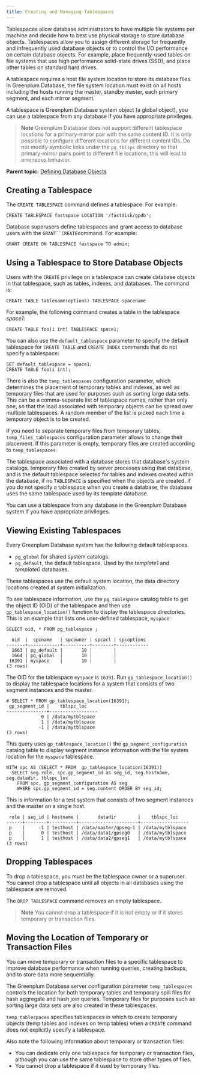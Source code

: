 ```yaml
---
title: Creating and Managing Tablespaces 
---
```


Tablespaces allow database administrators to have multiple file systems per machine and decide how to best use physical storage to store database objects. Tablespaces allow you to assign different storage for frequently and infrequently used database objects or to control the I/O performance on certain database objects. For example, place frequently-used tables on file systems that use high performance solid-state drives \(SSD\), and place other tables on standard hard drives.

A tablespace requires a host file system location to store its database files. In Greenplum Database, the file system location must exist on all hosts including the hosts running the master, standby master, each primary segment, and each mirror segment.

A tablespace is Greenplum Database system object \(a global object\), you can use a tablespace from any database if you have appropriate privileges.

> **Note** Greenplum Database does not support different tablespace locations for a primary-mirror pair with the same content ID. It is only possible to configure different locations for different content IDs. Do not modify symbolic links under the `pg_tblspc` directory so that primary-mirror pairs point to different file locations; this will lead to erroneous behavior.

**Parent topic:** [Defining Database Objects](../ddl/ddl.html)

## <a id="topic13"></a>Creating a Tablespace 

The `CREATE TABLESPACE` command defines a tablespace. For example:

```
CREATE TABLESPACE fastspace LOCATION '/fastdisk/gpdb';

```

Database superusers define tablespaces and grant access to database users with the `GRANT``CREATE`command. For example:

```
GRANT CREATE ON TABLESPACE fastspace TO admin;

```

## <a id="topic14"></a>Using a Tablespace to Store Database Objects 

Users with the `CREATE` privilege on a tablespace can create database objects in that tablespace, such as tables, indexes, and databases. The command is:

```
CREATE TABLE tablename(options) TABLESPACE spacename

```

For example, the following command creates a table in the tablespace *space1*:

```
CREATE TABLE foo(i int) TABLESPACE space1;

```

You can also use the `default_tablespace` parameter to specify the default tablespace for `CREATE TABLE` and `CREATE INDEX` commands that do not specify a tablespace:

```
SET default_tablespace = space1;
CREATE TABLE foo(i int);

```

There is also the `temp_tablespaces` configuration parameter, which determines the placement of temporary tables and indexes, as well as temporary files that are used for purposes such as sorting large data sets. This can be a comma-separate list of tablespace names, rather than only one, so that the load associated with temporary objects can be spread over multiple tablespaces. A random member of the list is picked each time a temporary object is to be created.

If you need to separate temporary files from temporary tables, `temp_files_tablespaces` configuration parameter allows to change their placement. If this parameter is empty, temporary files are created according to `temp_tablespaces`.

The tablespace associated with a database stores that database's system catalogs, temporary files created by server processes using that database, and is the default tablespace selected for tables and indexes created within the database, if no `TABLESPACE` is specified when the objects are created. If you do not specify a tablespace when you create a database, the database uses the same tablespace used by its template database.

You can use a tablespace from any database in the Greenplum Database system if you have appropriate privileges.

## <a id="topic15"></a>Viewing Existing Tablespaces 

Every Greenplum Database system has the following default tablespaces.

-   `pg_global` for shared system catalogs.
-   `pg_default`, the default tablespace. Used by the *template1* and *template0* databases.

These tablespaces use the default system location, the data directory locations created at system initialization.

To see tablespace information, use the `pg_tablespace` catalog table to get the object ID \(OID\) of the tablespace and then use `gp_tablespace_location()` function to display the tablespace directories. This is an example that lists one user-defined tablespace, `myspace`:

```
SELECT oid, * FROM pg_tablespace ;

  oid  |  spcname   | spcowner | spcacl | spcoptions
-------+------------+----------+--------+------------
  1663 | pg_default |       10 |        |
  1664 | pg_global  |       10 |        |
 16391 | myspace    |       10 |        |
(3 rows)

```

The OID for the tablespace `myspace` is `16391`. Run `gp_tablespace_location()` to display the tablespace locations for a system that consists of two segment instances and the master.

```
# SELECT * FROM gp_tablespace_location(16391);
 gp_segment_id |    tblspc_loc
---------------+------------------
             0 | /data/mytblspace
             1 | /data/mytblspace
            -1 | /data/mytblspace
(3 rows)

```

This query uses `gp_tablespace_location()` the `gp_segment_configuration` catalog table to display segment instance information with the file system location for the `myspace` tablespace.

```
WITH spc AS (SELECT * FROM  gp_tablespace_location(16391))
  SELECT seg.role, spc.gp_segment_id as seg_id, seg.hostname, seg.datadir, tblspc_loc 
    FROM spc, gp_segment_configuration AS seg 
    WHERE spc.gp_segment_id = seg.content ORDER BY seg_id;

```

This is information for a test system that consists of two segment instances and the master on a single host.

```
 role | seg_id | hostname |       datadir        |    tblspc_loc
------+--------+----------+----------------------+------------------
 p    |     -1 | testhost | /data/master/gpseg-1 | /data/mytblspace
 p    |      0 | testhost | /data/data1/gpseg0   | /data/mytblspace
 p    |      1 | testhost | /data/data2/gpseg1   | /data/mytblspace
(3 rows)
```

## <a id="topic16"></a>Dropping Tablespaces 

To drop a tablespace, you must be the tablespace owner or a superuser. You cannot drop a tablespace until all objects in all databases using the tablespace are removed.

The `DROP TABLESPACE` command removes an empty tablespace.

> **Note** You cannot drop a tablespace if it is not empty or if it stores temporary or transaction files.

## <a id="topic11"></a>Moving the Location of Temporary or Transaction Files 

You can move temporary or transaction files to a specific tablespace to improve database performance when running queries, creating backups, and to store data more sequentially.

The Greenplum Database server configuration parameter `temp_tablespaces` controls the location for both temporary tables and temporary spill files for hash aggregate and hash join queries. Temporary files for purposes such as sorting large data sets are also created in these tablespaces.

`temp_tablespaces` specifies tablespaces in which to create temporary objects \(temp tables and indexes on temp tables\) when a `CREATE` command does not explicitly specify a tablespace.

Also note the following information about temporary or transaction files:

-   You can dedicate only one tablespace for temporary or transaction files, although you can use the same tablespace to store other types of files.
-   You cannot drop a tablespace if it used by temporary files.

